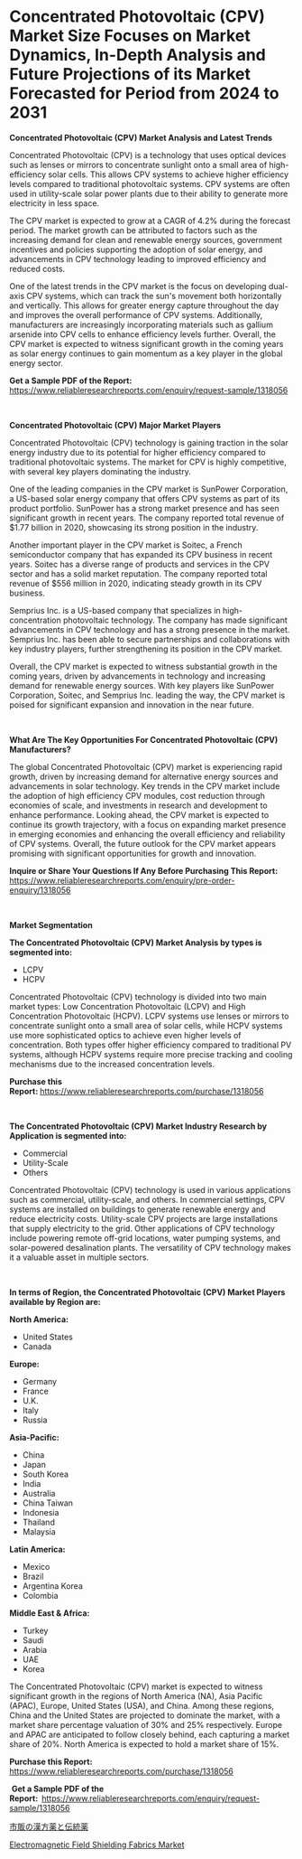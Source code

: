 <p><h1>Concentrated Photovoltaic (CPV) Market Size Focuses on Market Dynamics, In-Depth Analysis and Future Projections of its Market Forecasted for Period from 2024 to 2031</h1></p><p><strong>Concentrated Photovoltaic (CPV) Market Analysis and Latest Trends</strong></p>
<p><p>Concentrated Photovoltaic (CPV) is a technology that uses optical devices such as lenses or mirrors to concentrate sunlight onto a small area of high-efficiency solar cells. This allows CPV systems to achieve higher efficiency levels compared to traditional photovoltaic systems. CPV systems are often used in utility-scale solar power plants due to their ability to generate more electricity in less space.</p><p>The CPV market is expected to grow at a CAGR of 4.2% during the forecast period. The market growth can be attributed to factors such as the increasing demand for clean and renewable energy sources, government incentives and policies supporting the adoption of solar energy, and advancements in CPV technology leading to improved efficiency and reduced costs.</p><p>One of the latest trends in the CPV market is the focus on developing dual-axis CPV systems, which can track the sun's movement both horizontally and vertically. This allows for greater energy capture throughout the day and improves the overall performance of CPV systems. Additionally, manufacturers are increasingly incorporating materials such as gallium arsenide into CPV cells to enhance efficiency levels further. Overall, the CPV market is expected to witness significant growth in the coming years as solar energy continues to gain momentum as a key player in the global energy sector.</p></p>
<p><strong>Get a Sample PDF of the Report:&nbsp;</strong> <a href="https://www.reliableresearchreports.com/enquiry/request-sample/1318056">https://www.reliableresearchreports.com/enquiry/request-sample/1318056</a></p>
<p>&nbsp;</p>
<p><strong>Concentrated Photovoltaic (CPV) Major Market Players</strong></p>
<p><p>Concentrated Photovoltaic (CPV) technology is gaining traction in the solar energy industry due to its potential for higher efficiency compared to traditional photovoltaic systems. The market for CPV is highly competitive, with several key players dominating the industry.</p><p>One of the leading companies in the CPV market is SunPower Corporation, a US-based solar energy company that offers CPV systems as part of its product portfolio. SunPower has a strong market presence and has seen significant growth in recent years. The company reported total revenue of $1.77 billion in 2020, showcasing its strong position in the industry.</p><p>Another important player in the CPV market is Soitec, a French semiconductor company that has expanded its CPV business in recent years. Soitec has a diverse range of products and services in the CPV sector and has a solid market reputation. The company reported total revenue of $556 million in 2020, indicating steady growth in its CPV business.</p><p>Semprius Inc. is a US-based company that specializes in high-concentration photovoltaic technology. The company has made significant advancements in CPV technology and has a strong presence in the market. Semprius Inc. has been able to secure partnerships and collaborations with key industry players, further strengthening its position in the CPV market.</p><p>Overall, the CPV market is expected to witness substantial growth in the coming years, driven by advancements in technology and increasing demand for renewable energy sources. With key players like SunPower Corporation, Soitec, and Semprius Inc. leading the way, the CPV market is poised for significant expansion and innovation in the near future.</p></p>
<p>&nbsp;</p>
<p><strong>What Are The Key Opportunities For Concentrated Photovoltaic (CPV) Manufacturers?</strong></p>
<p><p>The global Concentrated Photovoltaic (CPV) market is experiencing rapid growth, driven by increasing demand for alternative energy sources and advancements in solar technology. Key trends in the CPV market include the adoption of high efficiency CPV modules, cost reduction through economies of scale, and investments in research and development to enhance performance. Looking ahead, the CPV market is expected to continue its growth trajectory, with a focus on expanding market presence in emerging economies and enhancing the overall efficiency and reliability of CPV systems. Overall, the future outlook for the CPV market appears promising with significant opportunities for growth and innovation.</p></p>
<p><strong>Inquire or Share Your Questions If Any Before Purchasing This Report:</strong> <a href="https://www.reliableresearchreports.com/enquiry/pre-order-enquiry/1318056">https://www.reliableresearchreports.com/enquiry/pre-order-enquiry/1318056</a></p>
<p>&nbsp;</p>
<p><strong>Market Segmentation</strong></p>
<p><strong>The Concentrated Photovoltaic (CPV) Market Analysis by types is segmented into:</strong></p>
<p><ul><li>LCPV</li><li>HCPV</li></ul></p>
<p><p>Concentrated Photovoltaic (CPV) technology is divided into two main market types: Low Concentration Photovoltaic (LCPV) and High Concentration Photovoltaic (HCPV). LCPV systems use lenses or mirrors to concentrate sunlight onto a small area of solar cells, while HCPV systems use more sophisticated optics to achieve even higher levels of concentration. Both types offer higher efficiency compared to traditional PV systems, although HCPV systems require more precise tracking and cooling mechanisms due to the increased concentration levels.</p></p>
<p><strong>Purchase this Report:&nbsp;</strong><a href="https://www.reliableresearchreports.com/purchase/1318056">https://www.reliableresearchreports.com/purchase/1318056</a></p>
<p>&nbsp;</p>
<p><strong>The Concentrated Photovoltaic (CPV) Market Industry Research by Application is segmented into:</strong></p>
<p><ul><li>Commercial</li><li>Utility-Scale</li><li>Others</li></ul></p>
<p><p>Concentrated Photovoltaic (CPV) technology is used in various applications such as commercial, utility-scale, and others. In commercial settings, CPV systems are installed on buildings to generate renewable energy and reduce electricity costs. Utility-scale CPV projects are large installations that supply electricity to the grid. Other applications of CPV technology include powering remote off-grid locations, water pumping systems, and solar-powered desalination plants. The versatility of CPV technology makes it a valuable asset in multiple sectors.</p></p>
<p>&nbsp;</p>
<p><strong>In terms of Region, the Concentrated Photovoltaic (CPV) Market Players available by Region are:</strong></p>
<p>
    <p> <strong> North America: </strong>
        <ul>
            <li>United States</li>
            <li>Canada</li>
        </ul>
        </p> 
    <p> <strong> Europe: </strong>
        <ul>
            <li>Germany</li>
            <li>France</li>
            <li>U.K.</li>
            <li>Italy</li>
            <li>Russia</li>
        </ul>
        </p> 
    <p> <strong> Asia-Pacific: </strong>
        <ul>
            <li>China</li>
            <li>Japan</li>
            <li>South Korea</li>
            <li>India</li>
            <li>Australia</li>
            <li>China Taiwan</li>
            <li>Indonesia</li>
            <li>Thailand</li>
            <li>Malaysia</li>
        </ul>
        </p> 
    <p> <strong> Latin America: </strong>
        <ul>
            <li>Mexico</li>
            <li>Brazil</li>
            <li>Argentina Korea</li>
            <li>Colombia</li>
        </ul>
        </p> 
    <p> <strong> Middle East & Africa: </strong>
        <ul>
            <li>Turkey</li>
            <li>Saudi</li>
            <li>Arabia</li>
            <li>UAE</li>
            <li>Korea</li>
        </ul>
    </p>
    </p>
<p><p>The Concentrated Photovoltaic (CPV) market is expected to witness significant growth in the regions of North America (NA), Asia Pacific (APAC), Europe, United States (USA), and China. Among these regions, China and the United States are projected to dominate the market, with a market share percentage valuation of 30% and 25% respectively. Europe and APAC are anticipated to follow closely behind, each capturing a market share of 20%. North America is expected to hold a market share of 15%.</p></p>
<p><strong>Purchase this Report: </strong><a href="https://www.reliableresearchreports.com/purchase/1318056">https://www.reliableresearchreports.com/purchase/1318056</a></p>
<p>&nbsp;<strong>Get a Sample PDF of the Report:&nbsp;&nbsp;</strong><a href="https://www.reliableresearchreports.com/enquiry/request-sample/1318056">https://www.reliableresearchreports.com/enquiry/request-sample/1318056</a></p>
<p><strong></strong></p>
<p><p><a href="https://github.com/SantosDicki04/Market-Research-Report-List-1/blob/main/663781917176.md">市販の漢方薬と伝統薬</a></p><p><a href="https://angry-finch-aaf.notion.site/Electromagnetic-Field-Shielding-Fabrics-Market-Size-and-Examines-its-Market-Scope-with-a-Primary-F-1a09b07e3cc94fffb239da6c026c1ded">Electromagnetic Field Shielding Fabrics Market</a></p></p>